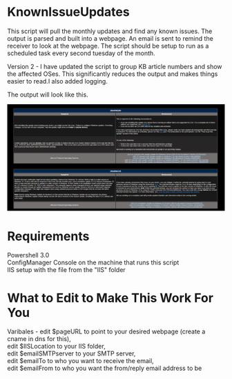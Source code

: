 # KnownIssueUpdates
This script will pull the monthly updates and find any known issues. The output is parsed and built into a webpage. An email is sent to remind the receiver to look at the webpage. The script should be setup to run as a scheduled task every second tuesday of the month. 

Version 2 - I have updated the script to group KB article numbers and show the affected OSes. This significantly reduces the output and makes things easier to read.I also added logging. 


The output will look like this. <br/>


![Table Example](ExampleImages/Table.PNG?raw=true)


# Requirements
Powershell 3.0<br/>
ConfigManager Console on the machine that runs this script<br/>
IIS setup with the file from the "IIS" folder<br/>

# What to Edit to Make This Work For You
Varibales - edit $pageURL to point to your desired webpage (create a cname in dns for this), <br/>
            edit $IISLocation to your IIS folder, <br/>
            edit $emailSMTPserver to your SMTP server, <br/>
            edit $emailTo to who you want to receive the email, <br/>
            edit $emailFrom to who you want the from/reply email address to be <br/>
